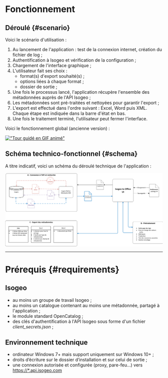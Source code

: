 # Fonctionnement

## Déroulé {#scenario}

Voici le scénario d'utilisation :

1. Au lancement de l'application : test de la connexion internet, création du fichier de log ;
2. Authentification à Isogeo et vérification de la configuration ;
3. Chargement de l'interface graphique ;
4. L'utilisateur fait ses choix :
   * format\(s\) d'export souhaité\(s\) ;
   * options liées à chaque format ;
   * dossier de sortie ;
5. Une fois le processus lancé, l'application récupère l'ensemble des métadonnées auprès de l'API Isogeo ;
6. Les métadonnées sont pré-traitées et nettoyées pour garantir l'export ;
7. L'export est effectué dans l'ordre suivant : Excel, Word puis XML. Chaque étape est indiquée dans la barre d'état en bas.
8. Une fois le traitement terminé, l'utilisateur peut fermer l'interface.

Voici le fonctionnement global (ancienne version) :

[![&quot;Tour guidé en GIF animé&quot;](https://raw.githubusercontent.com/isogeo/isogeo-2-office/master/img/demo_fr.gif)](https://github.com/isogeo/isogeo-2-office/blob/master/img/demo_fr.gif "Voir un GIF de démonstration complète")

## Schéma technico-fonctionnel {#schema}

A titre indicatif, voici un schéma du déroulé technique de l'application :

![&quot;Schéma technico-fonctionnel&quot;](/assets/isogeo2office_SchemaTechnicoFonctionnel.png)

---

# Prérequis {#requirements}

## Isogeo

* au moins un groupe de travail Isogeo ;
* au moins un catalogue contenant au moins une métadonnée, partagé à l'application ;
* le module standard OpenCatalog ;
* des clés d'authentification à l'API Isogeo sous forme d'un fichier _client_secrets.json_ ;

## Environnement technique

* ordinateur Windows 7+ mais support uniquement sur Windows 10+ ;
* droits d’écriture sur le dossier d’installation et sur celui de sortie ;
* une connexion autorisée et configurée \(proxy, pare-feu...\) vers [https://*.api.isogeo.com](https://api.isogeo.com/about)



